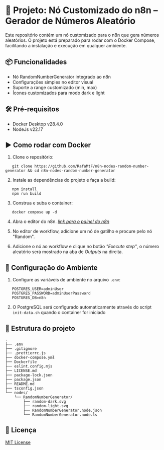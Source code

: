 # 🚀 Projeto: Nó Customizado do n8n – Gerador de Números Aleatório

Este repositório contém um nó customizado para o n8n que gera números aleatórios. O projeto está preparado para rodar com o Docker Compose, facilitando a instalação e execução em qualquer ambiente.

## 📦 Funcionalidades

- Nó RandomNumberGenerator integrado ao n8n
- Configurações simples no editor visual
- Suporte a range customizado (min, max)
- Ícones customizados para modo dark e light

## 🛠️ Pré-requisitos

- Docker Desktop v28.4.0
- NodeJs v22.17

## ▶️ Como rodar com Docker

1. Clone o repositório:

```
   git clone https://github.com/RafaMtF/n8n-nodes-random-number-generator && cd n8n-nodes-random-number-generator
```

2. Instale as dependências do projeto e faça a build:

```
   npm install
   npm run build
```

3. Construa e suba o container:

```
   docker compose up -d
```

4. Abra o editor do n8n. _[link para o painel do n8n](http://localhost:5678)_

5. No editor de workflow, adicione um nó de gatilho e procure pelo nó "Random".

6. Adicione o nó ao workflow e clique no botão _"Execute step"_, o número aleatório será mostrado na aba de _Outputs_ na direita.

## 🔧 Configuração do Ambiente

1. Configure as variáveis de ambiente no arquivo `.env`:

```env
   POSTGRES_USER=adminUser
   POSTGRES_PASSWORD=adminUserPassword
   POSTGRES_DB=n8n
```

2. O PostgreSQL será configurado automaticamente através do script `init-data.sh` quando o container for iniciado

## 📂 Estrutura do projeto

```
.
├── .env
├── .gitignore
├── .prettierrc.js
├── docker-compose.yml
├── Dockerfile
├── eslint.config.mjs
├── LICENSE.md
├── package-lock.json
├── package.json
├── README.md
├── tsconfig.json
└── nodes/
    └── RandomNumberGenerator/
        ├── random-dark.svg
        ├── random-light.svg
        ├── RandomNumberGenerator.node.json
        └── RandomNumberGenerator.node.ts
```

## 📜 Licença

[MIT License](./LICENSE.md)

